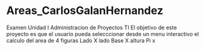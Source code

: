 # Areas_CarlosGalanHernandez
Examen Unidad I Administracion de Proyectos TI
El objetivo de este proyecto es que el usuario pueda selecccionar desde un menu interactivo el calculo del area de 4 figuras 
Lado X lado 
Base X altura
Pi x 
